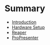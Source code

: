 # Summary

* [Introduction](README.md)
* [Hardware Setup](hardware.md)
* [Reaper](reaper.md)
* [ProPresenter](propresenter.md)

